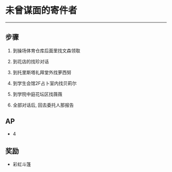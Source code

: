 # 未曾谋面的寄件者

---

## 步骤

1. 到操场体育仓库后面里找文森领取

2. 到花店的找珍对话

3. 到托里斯塔礼拜堂外找萝西努

4. 到学生会馆2F占卜室内找贝莉尔

5. 到学院中庭花坛区找薇薇

6. 全部对话后, 回去委托人那报告

## AP

- 4

## 奖励

- 彩虹斗篷